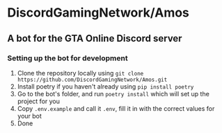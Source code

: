 # DiscordGamingNetwork/Amos

## A bot for the GTA Online Discord server

### Setting up the bot for development

1. Clone the repository locally using `git clone https://github.com/DiscordGamingNetwork/Amos.git`
2. Install poetry if you haven't already using `pip install poetry`
3. Go to the bot's folder, and run `poetry install` which will set up the project for you
4. Copy `.env.example` and call it `.env`, fill it in with the correct values for your bot
5. Done